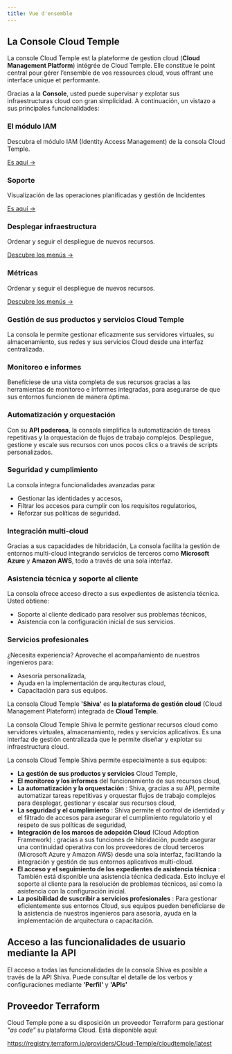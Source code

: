```yaml
---
title: Vue d'ensemble
---
```



## La Console Cloud Temple

La console Cloud Temple est la plateforme de gestion cloud (**Cloud Management Platform**) intégrée de Cloud Temple. Elle constitue le point central pour gérer l’ensemble de vos ressources cloud, vous offrant une interface unique et performante.

Gracias a la **Console**, usted puede supervisar y explotar sus infraestructuras cloud con gran simplicidad. A continuación, un vistazo a sus principales funcionalidades:


<div class="card-grid">

  <div class="card">
    <h3>El módulo IAM</h3>
    <p>Descubra el módulo IAM (Identity Access Management) de la consola Cloud Temple.</p>
    <a href="console/iam" class="card-link">Es aquí &rarr;</a>
  </div>

  <div class="card">
    <h3>Soporte</h3>
    <p>Visualización de las operaciones planificadas y gestión de Incidentes</p>
    <a href="console/status" class="card-link">Es aquí &rarr;</a>
  </div>

  <div class="card">
    <h3>Desplegar infraestructura</h3>
    <p>Ordenar y seguir el despliegue de nuevos recursos.</p>
    <a href="console/orders" class="card-link">Descubre los menús &rarr;</a>
  </div>

  <div class="card">
    <h3>Métricas</h3>
    <p>Ordenar y seguir el despliegue de nuevos recursos.</p>
    <a href="console/metrics/concepts" class="card-link">Descubre los menús &rarr;</a>
  </div>

</div>

### Gestión de sus productos y servicios Cloud Temple
La consola le permite gestionar eficazmente sus servidores virtuales, su almacenamiento, sus redes y sus servicios Cloud desde una interfaz centralizada.

### Monitoreo e informes
Benefíciese de una vista completa de sus recursos gracias a las herramientas de monitoreo e informes integradas, para asegurarse de que sus entornos funcionen de manera óptima.

### Automatización y orquestación
Con su **API poderosa**, la consola simplifica la automatización de tareas repetitivas y la orquestación de flujos de trabajo complejos. Despliegue, gestione y escale sus recursos con unos pocos clics o a través de scripts personalizados.

### Seguridad y cumplimiento
La consola integra funcionalidades avanzadas para:
- Gestionar las identidades y accesos,
- Filtrar los accesos para cumplir con los requisitos regulatorios,
- Reforzar sus políticas de seguridad.

### Integración multi-cloud
Gracias a sus capacidades de hibridación, La consola facilita la gestión de entornos multi-cloud integrando servicios de terceros como **Microsoft Azure** y **Amazon AWS**, todo a través de una sola interfaz.

### Asistencia técnica y soporte al cliente
La consola ofrece acceso directo a sus expedientes de asistencia técnica. Usted obtiene:
- Soporte al cliente dedicado para resolver sus problemas técnicos,
- Asistencia con la configuración inicial de sus servicios.

### Servicios profesionales
¿Necesita experiencia? Aproveche el acompañamiento de nuestros ingenieros para:
- Asesoría personalizada,
- Ayuda en la implementación de arquitecturas cloud,
- Capacitación para sus equipos.

La consola Cloud Temple __'Shiva'__ es __la plataforma de gestión cloud__ (Cloud Management Plateform) integrada de __Cloud Temple__.

La consola Cloud Temple Shiva le permite gestionar recursos cloud como servidores virtuales, almacenamiento, redes y servicios aplicativos.
Es una interfaz de gestión centralizada que le permite diseñar y explotar su infraestructura cloud.

La consola Cloud Temple Shiva permite especialmente a sus equipos:

- __La gestión de sus productos y servicios__ Cloud Temple,
- __El monitoreo y los informes__ del funcionamiento de sus recursos cloud,
- __La automatización y la orquestación__ : Shiva, gracias a su API, permite automatizar tareas repetitivas y orquestar flujos de trabajo complejos para desplegar, gestionar y escalar sus recursos cloud,
- __La seguridad y el cumplimiento__ : Shiva permite el control de identidad y el filtrado de accesos para asegurar el cumplimiento regulatorio y el respeto de sus políticas de seguridad,
- __Integración de los marcos de adopción Cloud__ (Cloud Adoption Framework) : gracias a sus funciones de hibridación, puede asegurar una continuidad operativa con los proveedores de cloud terceros (Microsoft Azure y Amazon AWS) desde una sola interfaz, facilitando la integración y gestión de sus entornos aplicativos multi-cloud.
- __El acceso y el seguimiento de los expedientes de asistencia técnica__ : También está disponible una asistencia técnica dedicada. Esto incluye el soporte al cliente para la resolución de problemas técnicos, así como la asistencia con la configuración inicial.
- __La posibilidad de suscribir a servicios profesionales__ : Para gestionar eficientemente sus entornos Cloud, sus equipos pueden beneficiarse de la asistencia de nuestros ingenieros para asesoría, ayuda en la implementación de arquitectura o capacitación.

## Acceso a las funcionalidades de usuario mediante la API

El acceso a todas las funcionalidades de la consola Shiva es posible a través de la API Shiva.
Puede consultar el detalle de los verbos y configuraciones mediante __'Perfil'__ y __'APIs'__

## Proveedor Terraform

Cloud Temple pone a su disposición un proveedor Terraform para gestionar *"as code"* su plataforma Cloud. Está disponible aquí:

https://registry.terraform.io/providers/Cloud-Temple/cloudtemple/latest